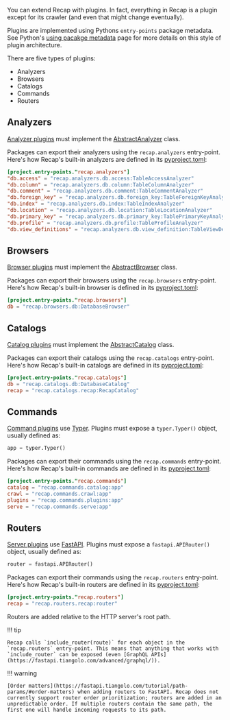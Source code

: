 You can extend Recap with plugins. In fact, everything in Recap is a plugin except for its crawler (and even that might change eventually).

Plugins are implemented using Pythons `entry-points` package metadata. See Python's [using pacakge metadata](https://packaging.python.org/en/latest/guides/creating-and-discovering-plugins/#using-package-metadata) page for more details on this style of plugin architecture.

There are five types of plugins:

* Analyzers
* Browsers
* Catalogs
* Commands
* Routers

## Analyzers

[Analyzer plugins](analyzers.md) must implement the [AbstractAnalyzer](https://github.com/recap-cloud/recap/blob/main/recap/plugins/analyzers/abstract.py) class.

Packages can export their analyzers using the `recap.analyzers` entry-point. Here's how Recap's built-in analyzers are defined in its [pyproject.toml](https://github.com/recap-cloud/recap/blob/main/pyproject.toml):

```toml
[project.entry-points."recap.analyzers"]
"db.access" = "recap.analyzers.db.access:TableAccessAnalyzer"
"db.column" = "recap.analyzers.db.column:TableColumnAnalyzer"
"db.comment" = "recap.analyzers.db.comment:TableCommentAnalyzer"
"db.foreign_key" = "recap.analyzers.db.foreign_key:TableForeignKeyAnalyzer"
"db.index" = "recap.analyzers.db.index:TableIndexAnalyzer"
"db.location" = "recap.analyzers.db.location:TableLocationAnalyzer"
"db.primary_key" = "recap.analyzers.db.primary_key:TablePrimaryKeyAnalyzer"
"db.profile" = "recap.analyzers.db.profile:TableProfileAnalyzer"
"db.view_definitions" = "recap.analyzers.db.view_definition:TableViewDefinitionAnalyzer"
```

## Browsers

[Browser plugins](browsers.md) must implement the [AbstractBrowser](https://github.com/recap-cloud/recap/blob/main/recap/plugins/browsers/abstract.py) class.

Packages can export their browsers using the `recap.browsers` entry-point. Here's how Recap's built-in browser is defined in its [pyproject.toml](https://github.com/recap-cloud/recap/blob/main/pyproject.toml):

```toml
[project.entry-points."recap.browsers"]
db = "recap.browsers.db:DatabaseBrowser"
```

## Catalogs

[Catalog plugins](catalogs.md) must implement the [AbstractCatalog](https://github.com/recap-cloud/recap/blob/main/recap/plugins/catalogs/abstract.py) class.

Packages can export their catalogs using the `recap.catalogs` entry-point. Here's how Recap's built-in catalogs are defined in its [pyproject.toml](https://github.com/recap-cloud/recap/blob/main/pyproject.toml):

```toml
[project.entry-points."recap.catalogs"]
db = "recap.catalogs.db:DatabaseCatalog"
recap = "recap.catalogs.recap:RecapCatalog"
```

## Commands

[Command plugins](commands.md) use [Typer](https://typer.tiangolo.com/). Plugins must expose a `typer.Typer()` object, usually defined as:

```python
app = typer.Typer()
```

Packages can export their commands using the `recap.commands` entry-point. Here's how Recap's built-in commands are defined in its [pyproject.toml](https://github.com/recap-cloud/recap/blob/main/pyproject.toml):

```toml
[project.entry-points."recap.commands"]
catalog = "recap.commands.catalog:app"
crawl = "recap.commands.crawl:app"
plugins = "recap.commands.plugins:app"
serve = "recap.commands.serve:app"
```

## Routers

[Server plugins](server.md) use [FastAPI](https://fastapi.tiangolo.com/). Plugins must expose a `fastapi.APIRouter()` object, usually defined as:

```python
router = fastapi.APIRouter()
```

Packages can export their commands using the `recap.routers` entry-point. Here's how Recap's built-in routers are defined in its [pyproject.toml](https://github.com/recap-cloud/recap/blob/main/pyproject.toml):

```toml
[project.entry-points."recap.routers"]
recap = "recap.routers.recap:router"
```

Routers are added relative to the HTTP server's root path.

!!! tip

    Recap calls `include_router(route)` for each object in the `recap.routers` entry-point. This means that anything that works with `include_router` can be exposed (even [GraphQL APIs](https://fastapi.tiangolo.com/advanced/graphql/)).

!!! warning

    [Order matters](https://fastapi.tiangolo.com/tutorial/path-params/#order-matters) when adding routers to FastAPI. Recap does not currently support router order prioritization; routers are added in an unpredictable order. If multiple routers contain the same path, the first one will handle incoming requests to its path.
